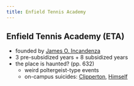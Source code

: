 ```yaml
---
title: Enfield Tennis Academy
---
```


Enfield Tennis Academy (ETA)
----------------------------

* founded by [James O. Incandenza](/infinite-notes/characters/Himself)
* 3 pre-subsidized years + 8 subsidized years
* the place is haunted? (pp. 632)
  * weird poltergeist-type events
  * on-campus suicides: [Clipperton](/infinite-notes/characters/Clipperton), [Himself](/infinite-notes/characters/Himself)